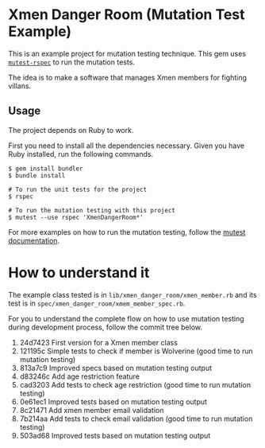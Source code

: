 # Xmen Danger Room (Mutation Test Example)

This is an example project for mutation testing technique. This gem uses
[`mutest-rspec`](https://github.com/backus/mutest) to run the mutation tests.

The idea is to make a software that manages Xmen members for fighting
villans.

## Usage

The project depends on Ruby to work.

First you need to install all the dependencies necessary. Given you
have Ruby installed, run the following commands.

```
$ gem install bundler
$ bundle install
```

```
# To run the unit tests for the project
$ rspec

# To run the mutation testing with this project
$ mutest --use rspec 'XmenDangerRoom*'
```

For more examples on how to run the mutation testing, follow the [mutest
documentation](https://github.com/backus/mutest#usage).

# How to understand it

The example class tested is in `lib/xmen_danger_room/xmen_member.rb` and
its test is in `spec/xmen_danger_room/xmem_member_spec.rb`.

For you to understand the complete flow on how to use mutation testing
during development process, follow the commit tree below.

1. 24d7423 First version for a Xmen member class
2. 121195c Simple tests to check if member is Wolverine (good time to run mutation testing)
3. 813a7c9 Improved specs based on mutation testing output
4. d83246c Add age restriction feature
5. cad3203 Add tests to check age restriction (good time to run mutation testing)
6. 0e61ec1 Improved tests based on mutation testing output
7. 8c21471 Add xmen member email validation
8. 7b214aa Add tests to check email validation (good time to run mutation testing)
9. 503ad68 Improved tests based on mutation testing output
